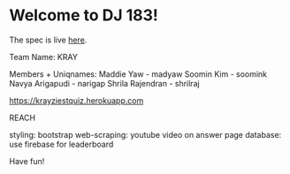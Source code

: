 Welcome to DJ 183!
=========================

The spec is live [here](https://eecs183.github.io/dj183/).

Team Name: KRAY

Members + Uniqnames:
Maddie Yaw - madyaw
Soomin Kim - soomink
Navya Arigapudi - narigap
Shrila Rajendran - shrilraj

https://krayziestquiz.herokuapp.com

REACH

styling: bootstrap
web-scraping: youtube video on answer page
database: use firebase for leaderboard

Have fun!

